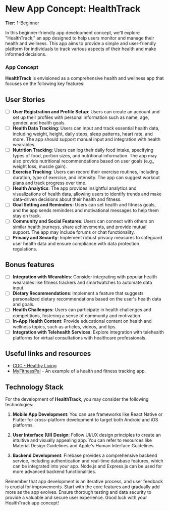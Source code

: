 # New App Concept: HealthTrack

**Tier:** 1-Beginner

In this beginner-friendly app development concept, we'll explore "HealthTrack," an app designed to help users monitor and manage their health and wellness. This app aims to provide a simple and user-friendly platform for individuals to track various aspects of their health and make informed decisions.

### App Concept

**HealthTrack** is envisioned as a comprehensive health and wellness app that focuses on the following key features:

## User Stories

- [ ] **User Registration and Profile Setup**: Users can create an account and set up their profiles with personal information such as name, age, gender, and health goals.
- [ ] **Health Data Tracking**: Users can input and track essential health data, including weight, height, daily steps, sleep patterns, heart rate, and more. The app should support manual input and integration with health wearables.
- [ ] **Nutrition Tracking**: Users can log their daily food intake, specifying types of food, portion sizes, and nutritional information. The app may also provide nutritional recommendations based on user goals (e.g., weight loss, muscle gain).
- [ ] **Exercise Tracking**: Users can record their exercise routines, including duration, type of exercise, and intensity. The app can suggest workout plans and track progress over time.
- [ ] **Health Analytics**: The app provides insightful analytics and visualizations of health data, allowing users to identify trends and make data-driven decisions about their health and fitness.
- [ ] **Goal Setting and Reminders**: Users can set health and fitness goals, and the app sends reminders and motivational messages to help them stay on track.
- [ ] **Community and Social Features**: Users can connect with others on similar health journeys, share achievements, and provide mutual support. The app may include forums or chat functionality.
- [ ] **Privacy and Security**: Implement robust privacy measures to safeguard user health data and ensure compliance with data protection regulations.

## Bonus features

- [ ] **Integration with Wearables**: Consider integrating with popular health wearables like fitness trackers and smartwatches to automate data input.
- [ ] **Dietary Recommendations**: Implement a feature that suggests personalized dietary recommendations based on the user's health data and goals.
- [ ] **Health Challenges**: Users can participate in health challenges and competitions, fostering a sense of community and motivation.
- [ ] **In-App Health Content**: Provide educational content on health and wellness topics, such as articles, videos, and tips.
- [ ] **Integration with Telehealth Services**: Explore integration with telehealth platforms for virtual consultations with healthcare professionals.

## Useful links and resources

- [CDC - Healthy Living](https://www.cdc.gov/healthyliving/index.html)
- [MyFitnessPal](https://www.myfitnesspal.com/) - An example of a health and fitness tracking app.

## Technology Stack

For the development of **HealthTrack**, you may consider the following technologies:

1. **Mobile App Development**: You can use frameworks like React Native or Flutter for cross-platform development to target both Android and iOS platforms.

2. **User Interface (UI) Design**: Follow UI/UX design principles to create an intuitive and visually appealing app. You can refer to resources like Material Design Guidelines and Apple's Human Interface Guidelines.

3. **Backend Development**: Firebase provides a comprehensive backend service, including authentication and real-time database features, which can be integrated into your app. Node.js and Express.js can be used for more advanced backend functionalities.

Remember that app development is an iterative process, and user feedback is crucial for improvements. Start with the core features and gradually add more as the app evolves. Ensure thorough testing and data security to provide a valuable and secure user experience. Good luck with your HealthTrack app concept!
